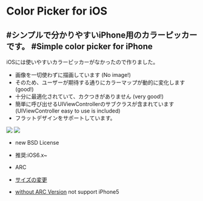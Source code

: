Color Picker for iOS
====================
#シンプルで分かりやすいiPhone用のカラーピッカーです。
#Simple color picker for iPhone
-----------------------------

iOSには使いやすいカラーピッカーがなかったので作りました。  
 

- 画像を一切使わずに描画しています (No image!)
- そのため、ユーザーが期待する通りにカラーマップが動的に変化します (good!)
- 十分に最適化されていて、カクつきがありません (very good!)
- 簡単に呼び出せるUIViewControllerのサブクラスが含まれています (UIViewController easy to use is included)
- フラットデザインをサポートしています。

![](https://raw.githubusercontent.com/hayashi311/Color-Picker-for-iOS/eb95b42707d1319cc5e43562ac275e44f3eb6376/screen_shot1.png)
![](https://raw.githubusercontent.com/hayashi311/Color-Picker-for-iOS/eb95b42707d1319cc5e43562ac275e44f3eb6376/screen_shot2.png)
  
  
- new BSD License  
- 推奨:iOS6.x~
- ARC
  
- [サイズの変更](http://yomoapp.tumblr.com/post/13982185581)  

- [without ARC Version](https://github.com/hayashi311/Color-Picker-for-iOS/tags) not support iPhone5


